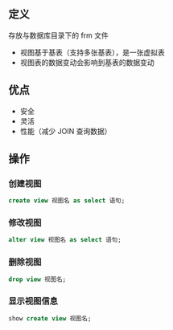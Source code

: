 ## 定义

存放与数据库目录下的 frm 文件

- 视图基于基表（支持多张基表），是一张虚拟表
- 视图表的数据变动会影响到基表的数据变动

## 优点

- 安全
- 灵活
- 性能（减少 JOIN 查询数据）

## 操作

### 创建视图

```sql
create view 视图名 as select 语句;
```

### 修改视图

```sql
alter view 视图名 as select 语句;
```

### 删除视图

```sql
drop view 视图名;
```

### 显示视图信息

```sql
show create view 视图名;
```